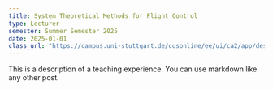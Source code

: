 ```yaml
---
title: System Theoretical Methods for Flight Control
type: Lecturer 
semester: Summer Semester 2025
date: 2025-01-01
class_url: "https://campus.uni-stuttgart.de/cusonline/ee/ui/ca2/app/desktop/#/slc.tm.cp/student/courses/416937?$ctx=design=ca;lang=en&$scrollTo=toc_overview"  # <-- add your URL here
---
```


This is a description of a teaching experience. You can use markdown like any other post.